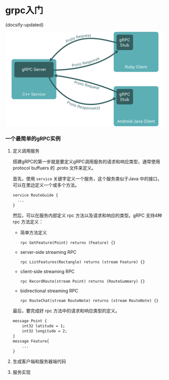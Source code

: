 # grpc入门
{docsify-updated}

<center><img src="pics/grpc.svg"></center>

### 一个最简单的gRPC实例

1. 定义调用服务
   
    搭建gRPC的第一步就是要定义gRPC调用服务的请求和响应类型，通常使用 protocol buffuers 的 .proto 文件来定义。

    首先，使用 `service`  关键字定义一个服务，这个服务类似于Java 中的接口，可以在里边定义一个或多个方法。
    ```
    service RouteGuide {
      ...
    }
    ```
    然后，可以在服务内部定义 rpc 方法以及请求和响应的类型。gRPC 支持4种 rpc 方法定义：

    + 简单方法定义
      ```
	  rpc GetFeature(Point) returns (Feature) {}
	  ```
    + server-side streaming RPC
      ```
	  rpc ListFeatures(Rectangle) returns (stream Feature) {}
	  ```
    + client-side streaming RPC
      ```
	  rpc RecordRoute(stream Point) returns (RouteSummary) {}
	  ```
    + bidirectional streaming RPC
      ```
	  rpc RouteChat(stream RouteNote) returns (stream RouteNote) {}
	  ```
	最后，要完成好 rpc 方法中的请求和响应类型的定义。
	```
	message Point {
		int32 latitude = 1;
		int32 longitude = 2;
	}
	message Feature{
		...
	}
	```

2. 生成客户端和服务器端代码
3. 服务实现
